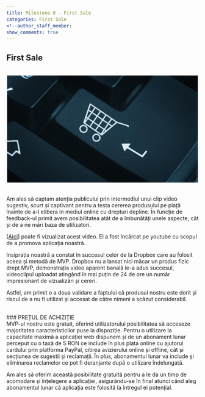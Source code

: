 ```yaml
---
title: Milestone 8 - First Sale
categories: First Sale
<!--author_staff_member:
show_comments: true
---
```


## First Sale  


<br/>
<center>
<img src="https://github.com/rptoma/Flaty/raw/master/_posts/FirstSale/chart.jpg" width="500">
</center>  
<br/>

Am ales sã captam atenția publicului prin intermediul unui clip video sugestiv, scurt și captivant pentru a testa cererea produsului pe piațã înainte de a-l elibera în mediul online cu drepturi depline. În funcție de feedback-ul primit avem posibilitatea atât de a îmbunãtãți unele aspecte, cât și de a ne mãri baza de utilizatori.

[<a href="https://www.youtube.com/watch?v=zZuum0cSG0k&frags=pl%2Cwn" target="_blank">Aici</a>] poate fi vizualizat acest video. El a fost încãrcat pe youtube cu scopul de a promova aplicația noastrã.


Insiprația noastrã a constat în succesul celor de la Dropbox care au folosit aceea și metodã de MVP. Dropbox nu a lansat nici mãcar un produs fizic drept MVP, demonstrația video aparent banalã le-a adus succesul, videoclipul uploadat atingând în mai puțin de 24 de ore un numãr impresionant de vizualizãri și cereri. 

Astfel, am primit o a doua validare a faptului cã produsul nostru este dorit și riscul de a nu fi utilizat și accesat de cãtre nimeni a scãzut considerabil. 
<br/>

<br/>
### PREȚUL DE ACHIZIȚIE
<br/>
MVP-ul nostru este gratuit, oferind utilizatorului posibilitatea sã acceseze majoritatea caracteristicilor puse la dispoziție. Pentru o utilizare la capacitate maximã a aplicației web dispunem și de un abonament lunar perceput cu o taxã de 5 RON ce include în plus plata online cu ajutorul cardului prin platforma PayPal, citirea avizierului online și offline, cât și secțiunea de sugestii și reclamații. În plus, abonamentul lunar va include și eliminarea reclamelor ce pot fi deranjante dupã o utilizare îndelungatã.

Am ales sã oferim aceastã posibilitate gratuitã pentru a le da un timp de acomodare și înțelegere a aplicației, asigurându-se în final atunci când aleg abonamentul lunar cã aplicația este folositã la întregul ei potențial.

